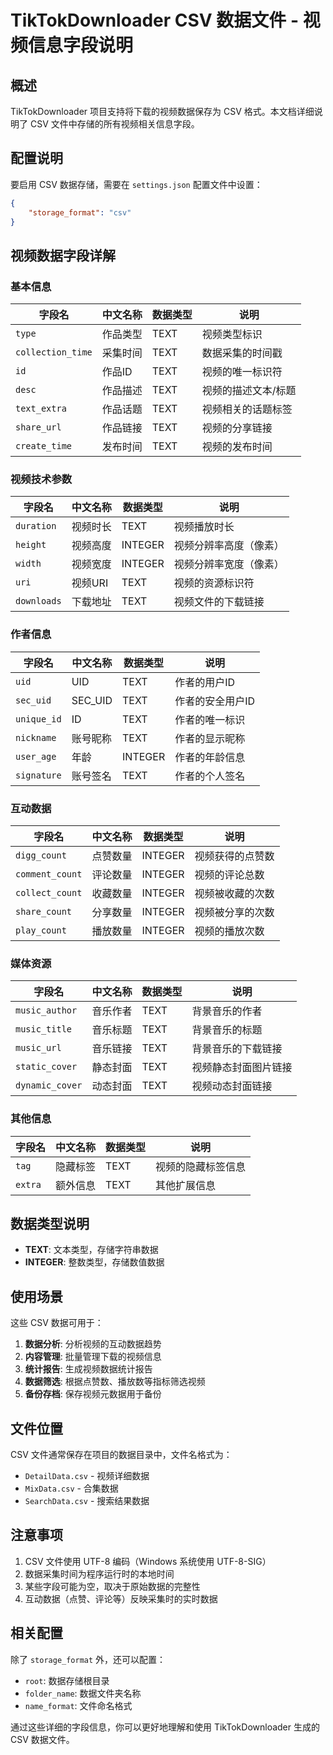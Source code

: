 # TikTokDownloader CSV 数据文件 - 视频信息字段说明

## 概述

TikTokDownloader 项目支持将下载的视频数据保存为 CSV 格式。本文档详细说明了 CSV 文件中存储的所有视频相关信息字段。

## 配置说明

要启用 CSV 数据存储，需要在 `settings.json` 配置文件中设置：
```json
{
    "storage_format": "csv"
}
```

## 视频数据字段详解

### 基本信息
| 字段名 | 中文名称 | 数据类型 | 说明 |
|--------|----------|----------|------|
| `type` | 作品类型 | TEXT | 视频类型标识 |
| `collection_time` | 采集时间 | TEXT | 数据采集的时间戳 |
| `id` | 作品ID | TEXT | 视频的唯一标识符 |
| `desc` | 作品描述 | TEXT | 视频的描述文本/标题 |
| `text_extra` | 作品话题 | TEXT | 视频相关的话题标签 |
| `share_url` | 作品链接 | TEXT | 视频的分享链接 |
| `create_time` | 发布时间 | TEXT | 视频的发布时间 |

### 视频技术参数
| 字段名 | 中文名称 | 数据类型 | 说明 |
|--------|----------|----------|------|
| `duration` | 视频时长 | TEXT | 视频播放时长 |
| `height` | 视频高度 | INTEGER | 视频分辨率高度（像素） |
| `width` | 视频宽度 | INTEGER | 视频分辨率宽度（像素） |
| `uri` | 视频URI | TEXT | 视频的资源标识符 |
| `downloads` | 下载地址 | TEXT | 视频文件的下载链接 |

### 作者信息
| 字段名 | 中文名称 | 数据类型 | 说明 |
|--------|----------|----------|------|
| `uid` | UID | TEXT | 作者的用户ID |
| `sec_uid` | SEC_UID | TEXT | 作者的安全用户ID |
| `unique_id` | ID | TEXT | 作者的唯一标识 |
| `nickname` | 账号昵称 | TEXT | 作者的显示昵称 |
| `user_age` | 年龄 | INTEGER | 作者的年龄信息 |
| `signature` | 账号签名 | TEXT | 作者的个人签名 |

### 互动数据
| 字段名 | 中文名称 | 数据类型 | 说明 |
|--------|----------|----------|------|
| `digg_count` | 点赞数量 | INTEGER | 视频获得的点赞数 |
| `comment_count` | 评论数量 | INTEGER | 视频的评论总数 |
| `collect_count` | 收藏数量 | INTEGER | 视频被收藏的次数 |
| `share_count` | 分享数量 | INTEGER | 视频被分享的次数 |
| `play_count` | 播放数量 | INTEGER | 视频的播放次数 |

### 媒体资源
| 字段名 | 中文名称 | 数据类型 | 说明 |
|--------|----------|----------|------|
| `music_author` | 音乐作者 | TEXT | 背景音乐的作者 |
| `music_title` | 音乐标题 | TEXT | 背景音乐的标题 |
| `music_url` | 音乐链接 | TEXT | 背景音乐的下载链接 |
| `static_cover` | 静态封面 | TEXT | 视频静态封面图片链接 |
| `dynamic_cover` | 动态封面 | TEXT | 视频动态封面链接 |

### 其他信息
| 字段名 | 中文名称 | 数据类型 | 说明 |
|--------|----------|----------|------|
| `tag` | 隐藏标签 | TEXT | 视频的隐藏标签信息 |
| `extra` | 额外信息 | TEXT | 其他扩展信息 |

## 数据类型说明

- **TEXT**: 文本类型，存储字符串数据
- **INTEGER**: 整数类型，存储数值数据

## 使用场景

这些 CSV 数据可用于：

1. **数据分析**: 分析视频的互动数据趋势
2. **内容管理**: 批量管理下载的视频信息
3. **统计报告**: 生成视频数据统计报告
4. **数据筛选**: 根据点赞数、播放数等指标筛选视频
5. **备份存档**: 保存视频元数据用于备份

## 文件位置

CSV 文件通常保存在项目的数据目录中，文件名格式为：
- `DetailData.csv` - 视频详细数据
- `MixData.csv` - 合集数据
- `SearchData.csv` - 搜索结果数据

## 注意事项

1. CSV 文件使用 UTF-8 编码（Windows 系统使用 UTF-8-SIG）
2. 数据采集时间为程序运行时的本地时间
3. 某些字段可能为空，取决于原始数据的完整性
4. 互动数据（点赞、评论等）反映采集时的实时数据

## 相关配置

除了 `storage_format` 外，还可以配置：
- `root`: 数据存储根目录
- `folder_name`: 数据文件夹名称
- `name_format`: 文件命名格式

通过这些详细的字段信息，你可以更好地理解和使用 TikTokDownloader 生成的 CSV 数据文件。
